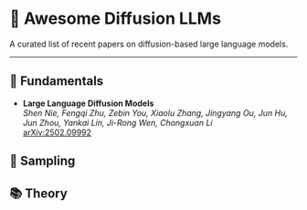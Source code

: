 # 🌟 Awesome Diffusion LLMs

A curated list of recent papers on diffusion-based large language models.

---

## 🧱 Fundamentals  
- **Large Language Diffusion Models**  
  *Shen Nie, Fengqi Zhu, Zebin You, Xiaolu Zhang, Jingyang Ou, Jun Hu, Jun Zhou, Yankai Lin, Ji-Rong Wen, Chongxuan Li*  
  [arXiv:2502.09992](https://arxiv.org/abs/2502.09992)

## 🔁 Sampling

## 📚 Theory
